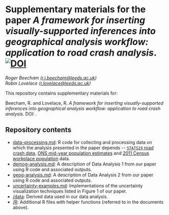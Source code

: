 Supplementary materials for the paper _A framework for inserting visually-supported inferences into geographical analysis workflow: application to road crash analysis_. [![DOI](https://zenodo.org/badge/444834651.svg)](https://zenodo.org/badge/latestdoi/444834651)
=========================================================================================================================================================

_Roger&nbsp;Beecham ([r.j.beecham@leeds.ac.uk](mailto:r.j.beecham@leeds.ac.uk))_<br>
_Robin&nbsp;Lovelace ([r.lovelace@leeds.ac.uk](mailto:r.lovelace@leeds.ac.uk))_


This repository contains supplementary materials for:

Beecham, R. and Lovelace, R. _A framework for inserting visually-supported inferences into geographical analysis workflow: application to road crash analysis_. DOI: []().


## Repository contents

* [data-processing.md](data-processing.md): R code for collecting and processing data on which the analysis presented in the paper depends -- [`STATS19` road crash data](https://data.gov.uk/dataset/cb7ae6f0-4be6-4935-9277-47e5ce24a11f/road-safety-data), [ONS mid-year population estimates](https://www.ons.gov.uk/peoplepopulationandcommunity/populationandmigration/populationestimates) and [2011 Census workplace population](https://www.ons.gov.uk/peoplepopulationandcommunity/populationandmigration/populationestimates/articles/workplacepopulationanalysis/2014-05-23) data.
* [demog-analysis.md](demog-analysis.md): A description of Data Analysis 1 from our paper using R code and associated outputs.
* [geog-analysis.md](geog-analysis.md): A description of Data Analysis 2 from our paper using R code and associated outputs.
* [uncertainty-examples.md](unertainty-examples.md): Implementations of the uncertainty visualization techniques listed in Figure 1 of our paper.
* [/data](/data): Derived data used in our data analysis.
* [/R](/R): Additional R files with helper functions (referred to in the documents above).
